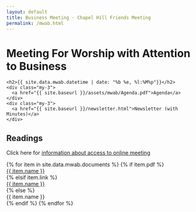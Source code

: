 ```yaml
---
layout: default
title: Business Meeting - Chapel Hill Friends Meeting
permalink: /mwab.html
---
```

<div class="row">
  <div class="col">
    <h1 style="">Meeting For Worship with Attention to Business</h1>
  </div>
</div>

<div class="row">
  <div class="col-md-3">

    <h2>{{ site.data.mwab.datetime | date: "%b %e, %l:%M%p"}}</h2>
    <div class="my-3">
      <a href="{{ site.baseurl }}/assets/mwab/Agenda.pdf">Agenda</a>
    </div>
    <div class="my-3">
      <a href="{{ site.baseurl }}/newsletter.html">Newsletter (with Minutes)</a>
    </div>
  </div>
  <div class="col-md-9 px-md-0">
    <h2>Readings</h2>
    <p class="small">Click here for <a href="{{ site.baseurl }}zoom/online.html">information about access to online meeting</a></p>
    {% for item in site.data.mwab.documents %}
      {% if item.pdf %}
        <div class="my-3"><a href="{{ site.baseurl }}/assets/mwab/{{ item.pdf }}">{{ item.name }}</a></div>
      {% elsif item.link %}
        <div class="my-3"><a href="{{ item.link }}">{{ item.name }}</a></div>
      {% else %}
        <div class="my-3">{{ item.name }}</div>
      {% endif %}
    {% endfor %}

  </div>
</div>
